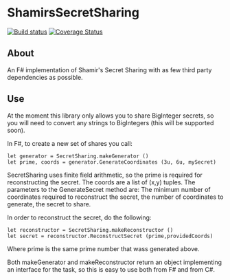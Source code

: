 # ShamirsSecretSharing

[![Build status](https://ci.appveyor.com/api/projects/status/uow4jkvbkm9s6rk3?svg=true)](https://ci.appveyor.com/project/JackMatusiewicz/ShamirsSecretSharing)
[![Coverage Status](https://coveralls.io/repos/github/JackMatusiewicz/ShamirsSecretSharing/badge.svg?branch=master)](https://coveralls.io/github/JackMatusiewicz/ShamirsSecretSharing?branch=master)

About
-----
An F# implementation of Shamir's Secret Sharing with as few third party dependencies as possible.

Use
-----
At the moment this library only allows you to share BigInteger secrets, so you will need to convert any strings to BigIntegers (this will be supported soon).

In F#, to create a new set of shares you call:
```
let generator = SecretSharing.makeGenerator ()
let prime, coords = generator.GenerateCoordinates (3u, 6u, mySecret)
```

SecretSharing uses finite field arithmetic, so the prime is required for reconstructing the secret. The coords are a list of (x,y) tuples. The parameters to the GenerateSecret method are: The minimum number of coordinates required to reconstruct the secret, the number of coordinates to generate, the secret to share.

In order to reconstruct the secret, do the following:
```
let reconstructor = SecretSharing.makeReconstructor ()
let secret = reconstructor.ReconstructSecret (prime,providedCoords)
```
Where prime is the same prime number that wass generated above.

Both makeGenerator and makeReconstructor return an object implementing an interface for the task, so this is easy to use both from F# and from C#.
